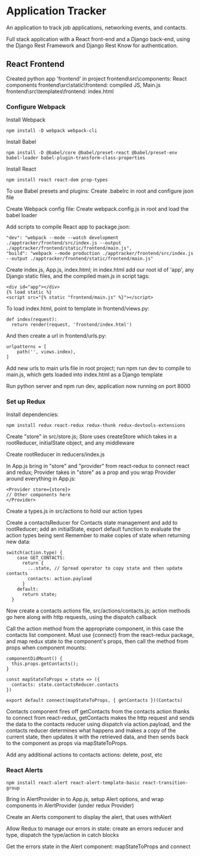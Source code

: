 # Application Tracker

An application to track job applications, networking events, and contacts.

Full stack application with a React front-end and a Django back-end, using the Django Rest Framework and Django Rest Know for authentication.

## React Frontend

Created python app 'frontend' in project
frontend\src\components: React components
frontend\src\static\frontend: compiled JS, Main.js
frontend\src\templates\frontend: index.html

### Configure Webpack

Install Webpack

```
npm install -D webpack webpack-cli
```

Install Babel

```
npm install -D @babel/core @babel/preset-react @babel/preset-env babel-loader babel-plugin-transform-class-properties
```

Install React

```
npm install react react-dom prop-types
```

To use Babel presets and plugins:
Create .babelrc in root and configure json file

Create Webpack config file:
Create webpack.config.js in root and load the babel loader

Add scripts to compile React app to package.json:

```
"dev": "webpack --mode --watch development ./apptracker/frontend/src/index.js --output ./apptracker/frontend/static/frontend/main.js",
"build": "webpack --mode production ./apptracker/frontend/src/index.js --output ./apptracker/frontend/static/frontend/main.js"
```

Create index.js, App.js, index.html; in index.html add our root id of 'app', any Django static files, and the compiled main.js in script tags:

```
<div id="app"></div>
{% load static %}
<script src="{% static "frontend/main.js" %}"></script>
```

To load index.html, point to template in frontend/views.py:

```
def index(request):
  return render(request, 'frontend/index.html')
```

And then create a url in frontend/urls.py:

```
urlpatterns = [
    path('', views.index),
]
```

Add new urls to main urls file in root project; run npm run dev to compile to main.js, which gets loaded into index.html as a Django template

Run python server and npm run dev, application now running on port 8000

### Set up Redux

Install dependencies:

```
npm install redux react-redux redux-thunk redux-devtools-extensions
```

Create "store" in src/store.js; Store uses createStore which takes in a rootReducer, initialState object, and any middleware

Create rootReducer in reducers/index.js

In App.js bring in "store" and "provider" from react-redux to connect react and redux; Provider takes in "store" as a prop and you wrap Provider around everything in App.js:

```
<Provider store={store}>
// Other components here
</Provider>
```

Create a types.js in src/actions to hold our action types

Create a contactsReducer for Contacts state management and add to rootReducer; add an initialState, export default function to evaluate the action types being sent
Remember to make copies of state when returning new data:

```
switch(action.type) {
    case GET_CONTACTS:
      return {
        ...state, // Spread operator to copy state and then update contacts
        contacts: action.payload
      }
    default:
      return state;
  }
```

Now create a contacts actions file, src/actions/contacts.js; action methods go here along with http requests, using the dispatch callback

Call the action method from the appropriate component, in this case the contacts list component. Must use {connect} from the react-redux package, and map redux state to the component's props, then call the method from props when component mounts:

```
componentDidMount() {
  this.props.getContacts();
}

const mapStateToProps = state => ({
  contacts: state.contactsReducer.contacts
})

export default connect(mapStateToProps, { getContacts })(Contacts)
```

Contacts component fires off getContacts from the contacts action thanks to connect from react-redux, getContacts makes the http request and sends the data to the contacts reducer using dispatch via action.payload, and the contacts reducer determines what happens and makes a copy of the current state, then updates it with the retrieved data, and then sends back to the component as props via mapStateToProps.

Add any additional actions to contacts actions: delete, post, etc

### React Alerts

```
npm install react-alert react-alert-template-basic react-transition-group
```

Bring in AlertProvider in to App.js, setup Alert options, and wrap components in AlertProvider (under redux Provider)

Create an Alerts component to display the alert, that uses withAlert

Allow Redux to manage our errors in state: create an errors reducer and type, dispatch the type/action in catch blocks

Get the errors state in the Alert component: mapStateToProps and connect

